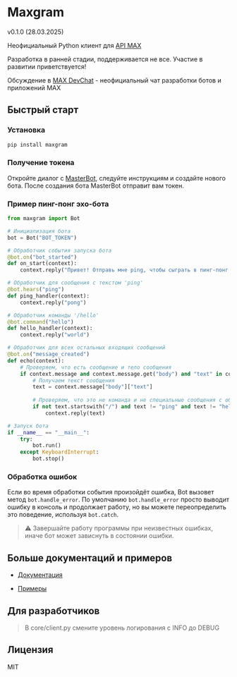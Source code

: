 # Maxgram
v0.1.0 (28.03.2025)

Неофициальный Python клиент для [API MAX](https://dev.max.ru/)

Разработка в ранней стадии, поддерживается не все. Участие в развитии приветствуется!

Обсуждение в [MAX DevChat](https://max.ru/join/xzUCRiPjt_G7EaLtKLe7PgT69GPRP51BHHEv7n5W7J0) - неофициальный чат разработки ботов и приложений MAX

## Быстрый старт

### Установка
```sh
pip install maxgram
```

### Получение токена
Откройте диалог с [MasterBot](https://max.ru/masterbot), следуйте инструкциям и создайте нового бота. После создания бота MasterBot отправит вам токен.

### Пример пинг-понг эхо-бота
```python
from maxgram import Bot

# Инициализация бота
bot = Bot("BOT_TOKEN")

# Обработчик события запуска бота
@bot.on("bot_started")
def on_start(context):
    context.reply("Привет! Отправь мне ping, чтобы сыграть в пинг-понг или скажи /hello")

# Обработчик для сообщения с текстом 'ping'
@bot.hears("ping")
def ping_handler(context):
    context.reply("pong")

# Обработчик команды '/hello'
@bot.command("hello")
def hello_handler(context):
    context.reply("world")

# Обработчик для всех остальных входящих сообщений
@bot.on("message_created")
def echo(context):
    # Проверяем, что есть сообщение и тело сообщения
    if context.message and context.message.get("body") and "text" in context.message["body"]:
        # Получаем текст сообщения
        text = context.message["body"]["text"]
        
        # Проверяем, что это не команда и не специальные сообщения с обработчиками
        if not text.startswith("/") and text != "ping" and text != "hello":
            context.reply(text)

# Запуск бота
if __name__ == "__main__":
    try:
        bot.run()
    except KeyboardInterrupt:
        bot.stop()
```

### Обработка ошибок
Если во время обработки события произойдёт ошибка, Bot вызовет метод `bot.handle_error`. По умолчанию `bot.handle_error` просто выводит ошибку в консоль и продолжает работу, но вы можете переопределить это поведение, используя `bot.catch`.

> ⚠️ Завершайте работу программы при неизвестных ошибках, иначе бот может зависнуть в состоянии ошибки.

## Больше документаций и примеров

* [Документация](https://github.com/kayumovru/maxgram/tree/master/docs)

* [Примеры](https://github.com/kayumovru/maxgram/tree/master/examples)

## Для разработчиков

> В core/client.py смените уровень логирования с INFO до DEBUG

## Лицензия

MIT 